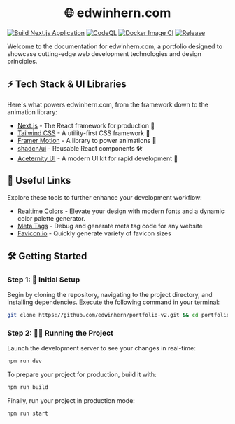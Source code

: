 <h1 align="center">
  🌐 edwinhern.com
</h1>

[![Build Next.js Application](https://github.com/edwinhern/portfolio-v2/actions/workflows/build.yml/badge.svg?branch=main)](https://github.com/edwinhern/portfolio-v2/actions/workflows/build.yml)
[![CodeQL](https://github.com/edwinhern/portfolio-v2/actions/workflows/github-code-scanning/codeql/badge.svg?branch=main)](https://github.com/edwinhern/portfolio-v2/actions/workflows/github-code-scanning/codeql)
[![Docker Image CI](https://github.com/edwinhern/portfolio-v2/actions/workflows/docker-image.yml/badge.svg?branch=main)](https://github.com/edwinhern/portfolio-v2/actions/workflows/docker-image.yml)
[![Release](https://github.com/edwinhern/portfolio-v2/actions/workflows/release.yml/badge.svg?branch=main)](https://github.com/edwinhern/portfolio-v2/actions/workflows/release.yml)

Welcome to the documentation for edwinhern.com, a portfolio designed to showcase cutting-edge web development technologies and design principles.

## ⚡ Tech Stack & UI Libraries

Here's what powers edwinhern.com, from the framework down to the animation library:

- [Next.js](https://www.nextjs.org/) - The React framework for production 🚀
- [Tailwind CSS](https://tailwindcss.com/) - A utility-first CSS framework 🎨
- [Framer Motion](https://www.framer.com/motion/) - A library to power animations 💫
- [shadcn/ui](https://ui.shadcn.com/) - Reusable React components 🛠
- [Aceternity UI](https://ui.aceternity.com/) - A modern UI kit for rapid development 🌈

## 🌟 Useful Links

Explore these tools to further enhance your development workflow:

- [Realtime Colors](https://www.realtimecolors.com) - Elevate your design with modern fonts and a dynamic color palette generator.
- [Meta Tags](https://metatags.io) - Debug and generate meta tag code for any website
- [Favicon.io](https://favicon.io/favicon-converter/) - Quickly generate variety of favicon sizes

## 🛠️ Getting Started

### Step 1: 🚀 Initial Setup

Begin by cloning the repository, navigating to the project directory, and installing dependencies. Execute the following command in your terminal:

```bash
git clone https://github.com/edwinhern/portfolio-v2.git && cd portfolio-v2 && npm ci
```

### Step 2: 🏃‍♂️ Running the Project

Launch the development server to see your changes in real-time:

```bash
npm run dev
```

To prepare your project for production, build it with:

```bash
npm run build
```

Finally, run your project in production mode:

```bash
npm run start
```
